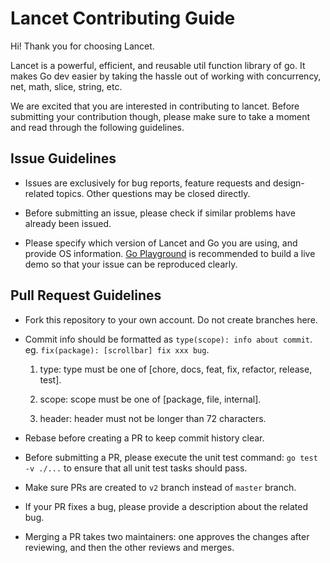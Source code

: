 # Lancet Contributing Guide

Hi! Thank you for choosing Lancet.

Lancet is a powerful, efficient, and reusable util function library of go. It makes Go dev easier by taking the hassle out of working with concurrency, net, math, slice, string, etc.

We are excited that you are interested in contributing to lancet. Before submitting your contribution though, please make sure to take a moment and read through the following guidelines.

## Issue Guidelines

- Issues are exclusively for bug reports, feature requests and design-related topics. Other questions may be closed directly.

- Before submitting an issue, please check if similar problems have already been issued.

- Please specify which version of Lancet and Go you are using, and provide OS information. [Go Playground](https://go.dev/play/) is recommended to build a live demo so that your issue can be reproduced clearly.

## Pull Request Guidelines

- Fork this repository to your own account. Do not create branches here.

- Commit info should be formatted as `type(scope): info about commit`. eg. `fix(package): [scrollbar] fix xxx bug`.

  1. type: type must be one of [chore, docs, feat, fix, refactor, release, test].

  2. scope: scope must be one of [package, file, internal].

  3. header: header must not be longer than 72 characters.

- Rebase before creating a PR to keep commit history clear.

- Before submitting a PR, please execute the unit test command: `go test -v ./...` to ensure that all unit test tasks should pass.

- Make sure PRs are created to `v2` branch instead of `master` branch.

- If your PR fixes a bug, please provide a description about the related bug.

- Merging a PR takes two maintainers: one approves the changes after reviewing, and then the other reviews and merges.
